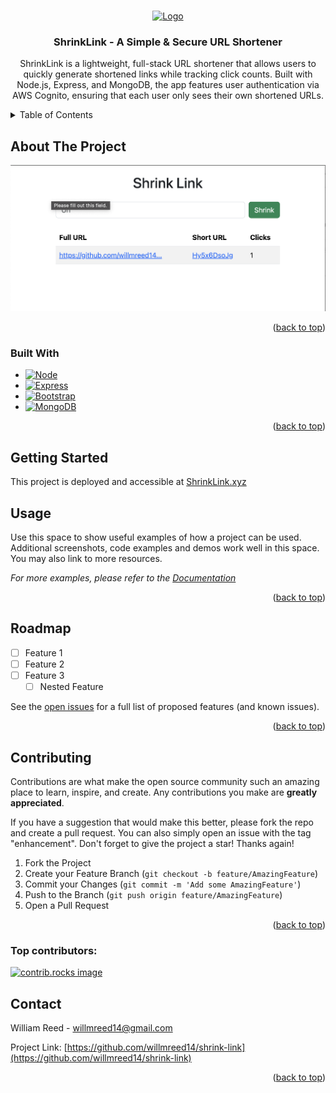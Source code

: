 <!-- Improved compatibility of back to top link: See: https://github.com/othneildrew/Best-README-Template/pull/73 -->
<a id="readme-top"></a>

<!-- PROJECT LOGO -->
<br />
<div align="center">
  <a href="https://github.com/willmreed14/shrink-link">
    <img src="images/logo.png" alt="Logo" width="80" height="80">
  </a>

<h3 align="center">ShrinkLink - A Simple & Secure URL Shortener</h3>

  <p align="center">
    ShrinkLink is a lightweight, full-stack URL shortener that allows users to quickly generate shortened links while tracking click counts. Built with Node.js, Express, and MongoDB, the app features user authentication via AWS Cognito, ensuring that each user only sees their own shortened URLs.
  </p>
</div>



<!-- TABLE OF CONTENTS -->
<details>
  <summary>Table of Contents</summary>
  <ol>
    <li>
      <a href="#about-the-project">About The Project</a>
      <ul>
        <li><a href="#built-with">Built With</a></li>
      </ul>
    </li>
    <li>
      <a href="#getting-started">Getting Started</a>
      <ul>
        <li><a href="#prerequisites">Prerequisites</a></li>
        <li><a href="#installation">Installation</a></li>
      </ul>
    </li>
    <li><a href="#usage">Usage</a></li>
    <li><a href="#roadmap">Roadmap</a></li>
    <li><a href="#contributing">Contributing</a></li>
    <li><a href="#license">License</a></li>
    <li><a href="#contact">Contact</a></li>
    <li><a href="#acknowledgments">Acknowledgments</a></li>
  </ol>
</details>

<!-- ABOUT THE PROJECT -->
## About The Project

![ShrinkLink Screenshot](images/shrinklink-preview.png)

<p align="right">(<a href="#readme-top">back to top</a>)</p>

### Built With

* [![Node][Node.js]][Node-url]
* [![Express][Express]][Express-url]
* [![Bootstrap][Bootstrap.com]][Bootstrap-url]
* [![MongoDB][MongoDB]][MongoDB-url]

<p align="right">(<a href="#readme-top">back to top</a>)</p>

<!-- HOW TO USE -->
## Getting Started

This project is deployed and accessible at [ShrinkLink.xyz](https://shrinklink.xyz)

<!-- USAGE EXAMPLES -->
## Usage

Use this space to show useful examples of how a project can be used. Additional screenshots, code examples and demos work well in this space. You may also link to more resources.

_For more examples, please refer to the [Documentation](https://example.com)_

<p align="right">(<a href="#readme-top">back to top</a>)</p>

<!-- ROADMAP -->
## Roadmap

- [ ] Feature 1
- [ ] Feature 2
- [ ] Feature 3
    - [ ] Nested Feature

See the [open issues](https://github.com/willmreed14/shrink-link/issues) for a full list of proposed features (and known issues).

<p align="right">(<a href="#readme-top">back to top</a>)</p>



<!-- CONTRIBUTING -->
## Contributing

Contributions are what make the open source community such an amazing place to learn, inspire, and create. Any contributions you make are **greatly appreciated**.

If you have a suggestion that would make this better, please fork the repo and create a pull request. You can also simply open an issue with the tag "enhancement".
Don't forget to give the project a star! Thanks again!

1. Fork the Project
2. Create your Feature Branch (`git checkout -b feature/AmazingFeature`)
3. Commit your Changes (`git commit -m 'Add some AmazingFeature'`)
4. Push to the Branch (`git push origin feature/AmazingFeature`)
5. Open a Pull Request

<p align="right">(<a href="#readme-top">back to top</a>)</p>

### Top contributors:

<a href="https://github.com/willmreed14/shrink-link/graphs/contributors">
  <img src="https://contrib.rocks/image?repo=willmreed14/shrink-link" alt="contrib.rocks image" />
</a>

<!-- CONTACT -->
## Contact

William Reed - willmreed14@gmail.com

Project Link: [https://github.com/willmreed14/shrink-link](https://github.com/willmreed14/shrink-link)

<p align="right">(<a href="#readme-top">back to top</a>)</p>

<!-- MARKDOWN LINKS & IMAGES -->
<!-- https://www.markdownguide.org/basic-syntax/#reference-style-links -->
[contributors-shield]: https://img.shields.io/github/contributors/willmreed14/shrink-link.svg?style=for-the-badge
[contributors-url]: https://github.com/willmreed14/shrink-link/graphs/contributors
[forks-shield]: https://img.shields.io/github/forks/willmreed14/shrink-link.svg?style=for-the-badge
[forks-url]: https://github.com/willmreed14/shrink-link/network/members
[stars-shield]: https://img.shields.io/github/stars/willmreed14/shrink-link.svg?style=for-the-badge
[stars-url]: https://github.com/willmreed14/shrink-link/stargazers
[issues-shield]: https://img.shields.io/github/issues/willmreed14/shrink-link.svg?style=for-the-badge
[issues-url]: https://github.com/willmreed14/shrink-link/issues
[license-shield]: https://img.shields.io/github/license/willmreed14/shrink-link.svg?style=for-the-badge
[license-url]: https://github.com/willmreed14/shrink-link/blob/master/LICENSE.txt
[linkedin-shield]: https://img.shields.io/badge/-LinkedIn-black.svg?style=for-the-badge&logo=linkedin&colorB=555
[linkedin-url]: https://linkedin.com/in/will-m-reed
[product-screenshot]: https://imgur.com/g14zWYb

<!-- TECH STACK BADGES -->
[MongoDB]: https://img.shields.io/badge/MongoDB-%234ea94b.svg?style=for-the-badge&logo=mongodb&logoColor=white
[MongoDB-url]: https://www.mongodb.com/
[Express]: https://img.shields.io/badge/express.js-%23404d59.svg?style=for-the-badge&logo=express&logoColor=%2361DAFB
[Express-url]: https://expressjs.com/
[Next.js]: https://img.shields.io/badge/next.js-000000?style=for-the-badge&logo=nextdotjs&logoColor=white
[Next-url]: https://nextjs.org/
[Node.js]: https://img.shields.io/badge/node.js-339933?style=for-the-badge&logo=Node.js&logoColor=white
[Node-url]: https://nodejs.org/
[React.js]: https://img.shields.io/badge/React-20232A?style=for-the-badge&logo=react&logoColor=61DAFB
[React-url]: https://reactjs.org/
[Vue.js]: https://img.shields.io/badge/Vue.js-35495E?style=for-the-badge&logo=vuedotjs&logoColor=4FC08D
[Vue-url]: https://vuejs.org/
[Angular.io]: https://img.shields.io/badge/Angular-DD0031?style=for-the-badge&logo=angular&logoColor=white
[Angular-url]: https://angular.io/
[Svelte.dev]: https://img.shields.io/badge/Svelte-4A4A55?style=for-the-badge&logo=svelte&logoColor=FF3E00
[Svelte-url]: https://svelte.dev/
[Laravel.com]: https://img.shields.io/badge/Laravel-FF2D20?style=for-the-badge&logo=laravel&logoColor=white
[Laravel-url]: https://laravel.com
[Bootstrap.com]: https://img.shields.io/badge/Bootstrap-563D7C?style=for-the-badge&logo=bootstrap&logoColor=white
[Bootstrap-url]: https://getbootstrap.com
[JQuery.com]: https://img.shields.io/badge/jQuery-0769AD?style=for-the-badge&logo=jquery&logoColor=white
[JQuery-url]: https://jquery.com 
